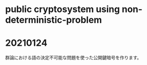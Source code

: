 # public cryptosystem using non-deterministic-problem 


# 20210124

群論における語の決定不可能な問題を使った公開鍵暗号を作ります。
